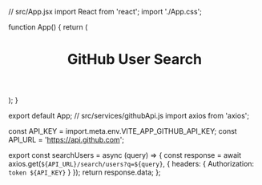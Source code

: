 // src/App.jsx
import React from 'react';
import './App.css';

function App() {
  return (
    <div className="App">
      <header className="App-header">
        <h1>GitHub User Search</h1>
      </header>
    </div>
  );
}

export default App;
// src/services/githubApi.js
import axios from 'axios';

const API_KEY = import.meta.env.VITE_APP_GITHUB_API_KEY;
const API_URL = 'https://api.github.com';

export const searchUsers = async (query) => {
  const response = await axios.get(`${API_URL}/search/users?q=${query}`, {
    headers: {
      Authorization: `token ${API_KEY}`
    }
  });
  return response.data;
};
